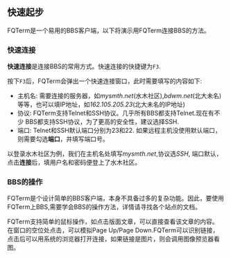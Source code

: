 ## 快速起步
FQTerm是一个易用的BBS客户端，以下将演示用FQTerm连接BBS的方法。

### 快速连接
**快速连接**是连接BBS的常用方式。快速连接的快捷键为```F3```.

按下```F3```后，FQTerm会弹出一个快速连接窗口，此时需要填写的内容如下:
- 主机名: 需要连接的服务器，如*mysmth.net*(水木社区),*bdwm.net*(北大未名)
  等等，也可以填IP地址，如*162.105.205.23*(北大未名的IP地址)
- 协议: FQTerm支持Telnet和SSH协议。几乎所有BBS都支持Telnet.现在有不少
  BBS都支持SSH协议，为了更高的安全性，建议选择SSH.
- 端口: Telnet和SSH默认端口分别为23和22. 如果远程主机没使用默认端口，
  则需要勾选**端口**，并填写端口号。

以登录水木社区为例，我们在主机名处填写*mysmth.net*,协议选*SSH*,
端口默认，点击**连接**后，填用户名和密码便登上了水木社区。

### BBS的操作
FQTerm是个设计简单的BBS客户端，本身不具备过多的复杂功能。因此，要使用
FQTerm上BBS,需要学会BBS的操作方法，详情请寻找各个站点的文档。

FQTerm支持简单的鼠标操作，如点击版面文章，可以直接查看该文章的内容。
在窗口的空位处点击，可以模拟Page Up/Page Down.FQTerm可以识别链接，
点击后可以用系统的浏览器打开连接，如果链接是图片，则会调用图像预览器看图。
